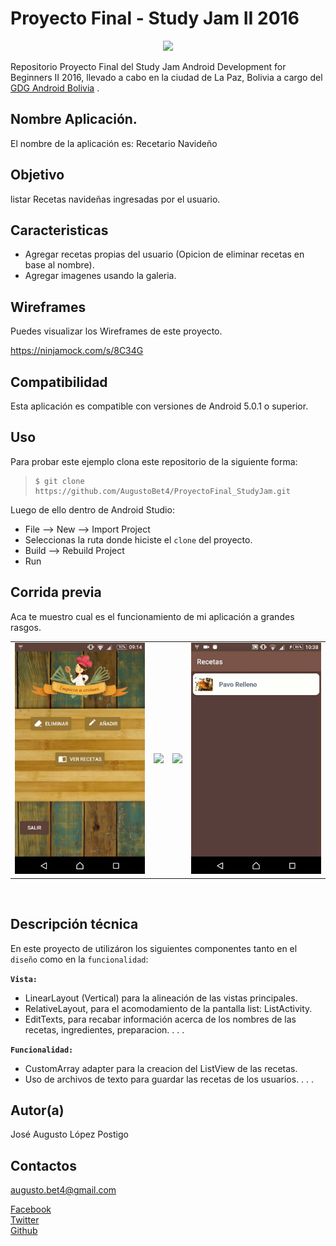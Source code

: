 Proyecto Final - Study Jam II 2016
===
<div align="center">
    <center>
        <img src="http://developerstudyjams.com/images/masthead.png" width="400px"/>
    </center>
</div>

Repositorio Proyecto Final del Study Jam Android Development for Beginners II 2016, llevado a cabo en la ciudad de La Paz, Bolivia a cargo del <a target="_blank" href="http://www.gdg.androidbolivia.com">GDG Android Bolivia</a> .

Nombre Aplicación.
---
El nombre de la aplicación es: Recetario Navideño

Objetivo
---
listar Recetas navideñas ingresadas por el usuario.

Caracteristicas
---
* Agregar recetas propias del usuario (Opicion de eliminar recetas en base al nombre).
* Agregar imagenes usando la galeria.

Wireframes
---
Puedes visualizar los Wireframes de este proyecto.

https://ninjamock.com/s/8C34G

Compatibilidad
---
Esta aplicación es compatible con versiones de Android 5.0.1 o superior.

Uso
---------
Para probar este ejemplo clona este repositorio de la siguiente forma:
>
>     $ git clone https://github.com/AugustoBet4/ProyectoFinal_StudyJam.git

Luego de ello dentro de Android Studio:

* File --> New --> Import Project
* Seleccionas la ruta donde hiciste el `clone` del proyecto.
* Build --> Rebuild Project
* Run

Corrida previa
---
Aca te muestro cual es el funcionamiento de mi aplicación a grandes rasgos.
<div align="center">
    <center>
        <table border="0">
            <tr>
                <td><img src="https://github.com/AugustoBet4/ProyectoFinal_StudyJam/raw/master/img/menu.png" width="250"></td>
                <td><img src="https://github.com/AugustoBet4/ProyectoFinal_StudyJam/raw/master/img/eliminar.gif" width="250"></td>
                <td><img src="https://github.com/AugustoBet4/ProyectoFinal_StudyJam/raw/master/img/listado.gif" width="250"></td>
                <td><img src="https://github.com/AugustoBet4/ProyectoFinal_StudyJam/raw/master/img/detalle.gif" width="250"></td>
            </tr>
        </table>
    </center>
</div>
<br>

Descripción técnica
---
En este proyecto de utilizáron los siguientes componentes tanto en el `diseño` como en la `funcionalidad`:

**`Vista:`**
* LinearLayout (Vertical) para la alineación de las vistas principales.
* RelativeLayout, para el acomodamiento de la pantalla list: ListActivity.
* EditTexts, para recabar información acerca de los nombres de las recetas, ingredientes, preparacion.
.
.
.

**`Funcionalidad:`**
* CustomArray adapter para la creacion del ListView de las recetas.
* Uso de archivos de texto para guardar las recetas de los usuarios.
.
.
.

Autor(a)
---
José Augusto López Postigo

Contactos
---
augusto.bet4@gmail.com

[Facebook](https://www.facebook.com/augusto.bet4) <br>
[Twitter](https://twitter.com/6u7o)<br>
[Github](https://github.com/AugustoBet4)<br>